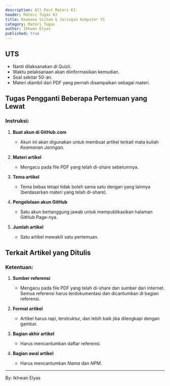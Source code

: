 ```yaml
---
description: All Post Materi KJ.
header: Materi Tugas KJ
title: Keamana Sistem & Jaringan Komputer V1
category: Materi Tugas
author: Ikhwan Elyas
published: true
---
```


## UTS
- Nanti dilaksanakan di Quizii.
- Waktu pelaksanaan akan diinformasikan kemudian.
- Soal sekitar 50-an.
- Materi diambil dari PDF yang pernah disampaikan sebagai materi.

## Tugas Pengganti Beberapa Pertemuan yang Lewat

### Instruksi:
1. **Buat akun di GitHub.com**
   - Akun ini akan digunakan untuk membuat artikel terkait mata kuliah *Keamanan Jaringan*.

2. **Materi artikel**
   - Mengacu pada file PDF yang telah di-share sebelumnya.

3. **Tema artikel**
   - Tema bebas tetapi tidak boleh sama satu dengan yang lainnya (berdasarkan materi yang telah di-share).

4. **Pengelolaan akun GitHub**
   - Satu akun bertanggung jawab untuk mempublikasikan halaman GitHub Page-nya.

5. **Jumlah artikel**
   - Satu artikel mewakili satu pertemuan.

## Terkait Artikel yang Ditulis

### Ketentuan:
1. **Sumber referensi**
   - Mengacu pada file PDF yang telah di-share dan sumber dari internet. Semua referensi harus terdokumentasi dan dicantumkan di bagian referensi.

2. **Format artikel**
   - Artikel harus rapi, terstruktur, dan lebih baik jika dilengkapi dengan gambar.

3. **Bagian akhir artikel**
   - Harus mencantumkan daftar referensi.

4. **Bagian awal artikel**
   - Harus mencantumkan *Nama* dan *NPM*. 


***
By: Ikhwan Elyas
